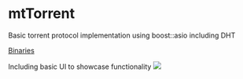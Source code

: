 # mtTorrent
Basic torrent protocol implementation using boost::asio including DHT

[Binaries](https://docs.google.com/uc?export=download&id=1HZHLIXKXn51aPE81rgLhcV1iTImd-JM-)

Including basic UI to showcase functionality
![](https://doc-10-0s-docs.googleusercontent.com/docs/securesc/acnk805lmvpinqpqouriv29qmgdkcurr/u5a1jbuu3bqvvt85h1tmcd32ap9d7hsb/1546855200000/09806053772181602252/09806053772181602252/1nJp1bP3fse8j14uSyF0klL5YXpsd8iiT)
